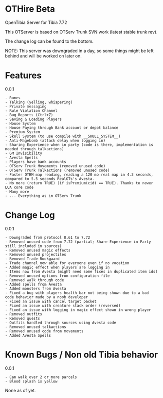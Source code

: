 OTHire Beta
======

OpenTibia Server for Tibia 7.72

This OTServer is based on OTServ Trunk SVN work (latest stable trunk rev).

The change log can be found to the bottom.

NOTE: This server was downgraded in a day, so some things might be left behind and will be worked on later on.

Features
======

  0.0.1
  
    - Runes
    - Talking (yelling, whispering)
    - Private messaging
    - Rule Violation Channel
    - Bug Reports (Ctrl+Z)
    - Saving & Loading Players
    - House System
    - House Paying through Bank account or depot balance
    - Premium System
    - Skull System (to use compile with __SKULL_SYSTEM__)
    - Anti-Magebomb (attack delay when logging in)
    - Sharing Experience when in party (code is there, implementation is needed through talkactions)
    - GM Invisibility
    - Avesta Spells
    - Players have bank accounts
    - OTServ Trunk Movements (removed unused code)
    - OTServ Trunk Talkactions (removed unused code)
    - Faster OTBM map reading, reading a 120 mb real map in 4.3 seconds, compared to 5.5 seconds RealOTs's Avesta.
    - No more (return TRUE) (if isPremium(cid) == TRUE). Thanks to newer LUA core code
    - Many more
    - ... Everything as in OTServ Trunk
    
Change Log
======

  0.0.1
  
    - Downgraded from protocol 8.61 to 7.72
    - Removed unused code from 7.72 (partial; Share Experience in Party still included in sources)
    - Removed unused magic effects
    - Removed unused projectiles
    - Removed Trade-Rookgaard
    - Trade channel now able for everyone even if no vocation
    - Added magic effect when players are logging in
    - Items now from Avesta (might need some fixes in duplicated item ids)
    - Removed unused options from configuration file
    - Removed walk through code
    - Added spells from Avesta
    - Added monsters from Avesta
    - Fixed a bug with players health bar not being shown due to a bad code behavior made by a noob developer
    - Fixed an issue with cancel target packet
    - Fixed an issue with creature stack order (reversed)
    - Fixed an issue with logging in magic effect shown in wrong player
    - Removed outfits
    - Removed quests
    - Outfits handled through sources using Avesta code
    - Removed unused talkactions
    - Removed unused code from movements
    - Added Avesta Spells
    
Known Bugs / Non old Tibia behavior
======

  0.0.1
  
    - Can walk over 2 or more parcels
    - Blood splash is yellow
    
None as of yet.
